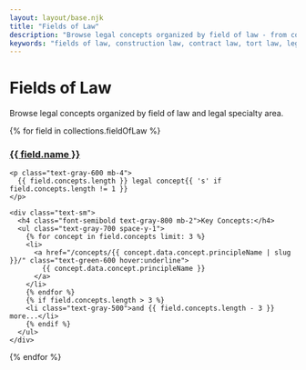 ```yaml
---
layout: layout/base.njk
title: "Fields of Law"
description: "Browse legal concepts organized by field of law - from contract law to tort liability"
keywords: "fields of law, construction law, contract law, tort law, legal categories"
---
```


<h1>Fields of Law</h1>

<p>Browse legal concepts organized by field of law and legal specialty area.</p>

<div class="grid gap-6 md:grid-cols-2 lg:grid-cols-3">
  {% for field in collections.fieldOfLaw %}
  <div class="bg-white p-6 border border-gray-200 rounded-lg shadow hover:shadow-md transition-shadow">
    <h3 class="text-xl font-semibold text-green-600 mb-3">
      <a href="/fields/{{ field.name | slug }}/" class="hover:underline">
        {{ field.name }}
      </a>
    </h3>

    <p class="text-gray-600 mb-4">
      {{ field.concepts.length }} legal concept{{ 's' if field.concepts.length != 1 }}
    </p>
    
    <div class="text-sm">
      <h4 class="font-semibold text-gray-800 mb-2">Key Concepts:</h4>
      <ul class="text-gray-700 space-y-1">
        {% for concept in field.concepts limit: 3 %}
        <li>
          <a href="/concepts/{{ concept.data.concept.principleName | slug }}/" class="text-green-600 hover:underline">
            {{ concept.data.concept.principleName }}
          </a>
        </li>
        {% endfor %}
        {% if field.concepts.length > 3 %}
        <li class="text-gray-500">and {{ field.concepts.length - 3 }} more...</li>
        {% endif %}
      </ul>
    </div>
  </div>
  {% endfor %}
</div>
